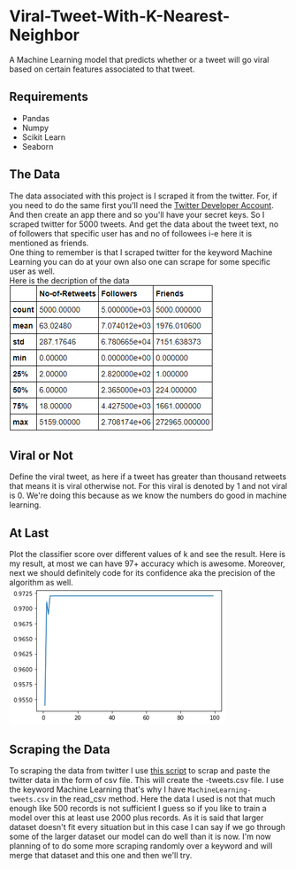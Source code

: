 # Viral-Tweet-With-K-Nearest-Neighbor
A Machine Learning model that predicts whether or a tweet will go viral based on certain 
features associated to that tweet.


## Requirements
-	Pandas
-	Numpy
-	Scikit Learn
-	Seaborn


## The Data
The data associated with this project is I scraped it from the twitter. For, if you need to 
do the same first you'll need the [Twitter Developer Account](https://developer.twitter.com/). And then 
create an app there and so you'll have your secret keys. So I scraped twitter for 5000 tweets. And get the 
data about the tweet text, no of followers that specific user has and no of followees i-e here it is mentioned 
as friends.\
One thing to remember is that I scraped twitter for the keyword Machine Learning you can do at your own also 
one can scrape for some specific user as well.\
Here is the decription of the data 
![Data Description](https://github.com/taneemishere/Viral-Tweet-With-K-Nearest-Neighbor/blob/master/data%20description.PNG)


## Viral or Not
Define the viral tweet, as here if a tweet has greater than thousand retweets that means it is viral otherwise not. For this viral is denoted by 
1 and not viral is 0. We're doing this because as we know the numbers 
do good in machine learning.


## At Last
Plot the classifier score over different values of k and see the result. Here is my result, at most we can have 97+ accuracy which is awesome. Moreover, next we should definitely code for its confidence aka the precision of the algorithm as well.
![Plot](https://github.com/taneemishere/Viral-Tweet-With-K-Nearest-Neighbor/blob/master/plot.png)

## Scraping the Data
To scraping the data from twitter I use [this script](https://github.com/taneemishere/Viral-Tweet-With-K-Nearest-Neighbor/blob/master/Scraping%20Twitter%20Data%20by%20Keyword.py) to scrap and paste the twitter data in the form of csv file. This will create the <keyword>-tweets.csv file. 
  I use the keyword Machine Learning that's why I have ```MachineLearning-tweets.csv``` in the read_csv method. Here the data I used is not that much enough like 500 records is not sufficient I guess so if you like to train a model over this at least use 2000 plus records. 
As it is said that larger dataset doesn't fit every situation but in this case I can say if we go through some of the larger dataset our model can do well than it is now. 
I'm now planning of to do some more scraping randomly over a keyword and will merge that dataset and this one and then we'll try.
